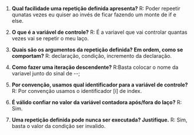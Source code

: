 1. **Qual facilidade uma repetição definida apresenta?**
R: Poder repeetir qunatas vezes eu quiser ao invés de ficar fazendo um monte de if e else.

2. **O que é a variável de controle?**
R: É a variavel que vai controlar quantas vezes vai se repetir o meu laço.

3. **Quais são os argumentos da repetição definida? Em ordem, como se comportam?**
R: declaração, condição, incremento da declaração.

4. **Como fazer uma iteração descendente?**
R:Basta colocar o nome da variavel junto do sinal de --;

5. **Por convenção, usamos qual identificador para a variável de controle?**
R: Por convenção usamos o identificador [i] de index.

6. **É válido confiar no valor da variável contadora após/fora do laço?**
R: Sim.

7. **Uma repetição definida pode nunca ser executada? Justifique.**
R: Sim, basta o valor da condição ser invalido.
